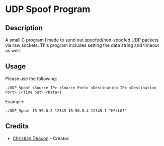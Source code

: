 # UDP Spoof Program
## Description
A small C program I made to send out spoofed/non-spoofed UDP packets via raw sockets. This program includes setting the data string and timeout as well.

## Usage
Please use the following:

```
./UDP_Spoof <Source IP> <Source Port> <Destination IP> <Destination Port> [<Time out> <Data>]
```

Example:

```
./UDP_Spoof 10.50.0.3 12345 10.50.0.4 12345 1 "HELLO!"
```

## Credits
* [Christian Deacon](https://www.linkedin.com/in/christian-deacon-902042186/) - Creator.